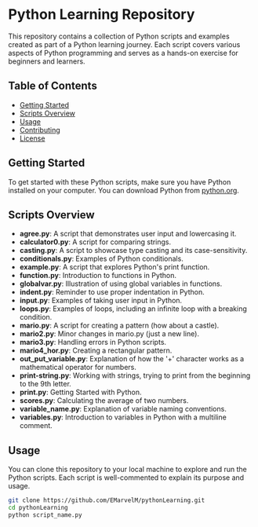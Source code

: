 # Python Learning Repository

This repository contains a collection of Python scripts and examples created as part of a Python learning journey. Each script covers various aspects of Python programming and serves as a hands-on exercise for beginners and learners.

## Table of Contents

- [Getting Started](#getting-started)
- [Scripts Overview](#scripts-overview)
- [Usage](#usage)
- [Contributing](#contributing)
- [License](#license)

## Getting Started

To get started with these Python scripts, make sure you have Python installed on your computer. You can download Python from [python.org](https://www.python.org/downloads/).

## Scripts Overview

- **agree.py**: A script that demonstrates user input and lowercasing it.
- **calculator0.py**: A script for comparing strings.
- **casting.py**: A script to showcase type casting and its case-sensitivity.
- **conditionals.py**: Examples of Python conditionals.
- **example.py**: A script that explores Python's print function.
- **function.py**: Introduction to functions in Python.
- **globalvar.py**: Illustration of using global variables in functions.
- **indent.py**: Reminder to use proper indentation in Python.
- **input.py**: Examples of taking user input in Python.
- **loops.py**: Examples of loops, including an infinite loop with a breaking condition.
- **mario.py**: A script for creating a pattern (how about a castle).
- **mario2.py**: Minor changes in mario.py (just a new line).
- **mario3.py**: Handling errors in Python scripts.
- **mario4_hor.py**: Creating a rectangular pattern.
- **out_put_variable.py**: Explanation of how the '+' character works as a mathematical operator for numbers.
- **print-string.py**: Working with strings, trying to print from the beginning to the 9th letter.
- **print.py**: Getting Started with Python.
- **scores.py**: Calculating the average of two numbers.
- **variable_name.py**: Explanation of variable naming conventions.
- **variables.py**: Introduction to variables in Python with a multiline comment.

## Usage

You can clone this repository to your local machine to explore and run the Python scripts. Each script is well-commented to explain its purpose and usage.

```bash
git clone https://github.com/EMarvelM/pythonLearning.git
cd pythonLearning
python script_name.py
```